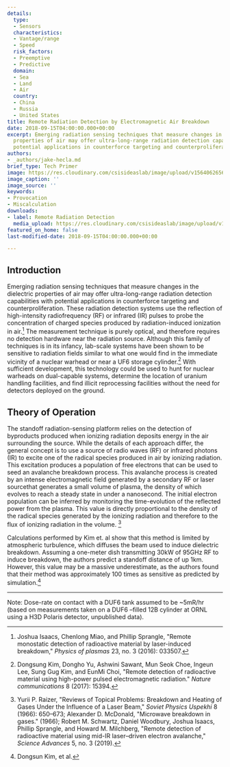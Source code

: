 ```yaml
---
details:
  type:
  - Sensors
  characteristics:
  - Vantage/range
  - Speed
  risk_factors:
  - Preemptive
  - Predictive
  domain:
  - Sea
  - Land
  - Air
  country:
  - China
  - Russia
  - United States
title: Remote Radiation Detection by Electromagnetic Air Breakdown
date: 2018-09-15T04:00:00.000+00:00
excerpt: Emerging radiation sensing techniques that measure changes in the dielectric
  properties of air may offer ultra-long-range radiation detection capabilities with
  potential applications in counterforce targeting and counterproliferation.
authors:
- _authors/jake-hecla.md
brief_type: Tech Primer
image: https://res.cloudinary.com/csisideaslab/image/upload/v1564062656/on-the-radar/Sensors-2.jpg
image_caption: ''
image_source: ''
keywords:
- Provocation
- Miscalculation
downloads:
- label: Remote Radiation Detection
  media_upload: https://res.cloudinary.com/csisideaslab/image/upload/v1564247316/on-the-radar/Remote%20radiation%20detection%20primer-MS%20clean.pdf
featured_on_home: false
last-modified-date: 2018-09-15T04:00:00.000+00:00

---
```

## Introduction

Emerging radiation sensing techniques that measure changes in the dielectric properties of air may offer ultra-long-range radiation detection capabilities with potential applications in counterforce targeting and counterproliferation. These radiation detection systems use the reflection of high-intensity radiofrequency (RF) or infrared (IR) pulses to probe the concentration of charged species produced by radiation-induced ionization in air.[^1] The measurement technique is purely optical, and therefore requires no detection hardware near the radiation source. Although this family of techniques is in its infancy, lab-scale systems have been shown to be sensitive to radiation fields similar to what one would find in the immediate vicinity of a nuclear warhead or near a UF6 storage cylinder.[^2] With sufficient development, this technology could be used to hunt for nuclear warheads on dual-capable systems, determine the location of uranium handling facilities, and find illicit reprocessing facilities without the need for detectors deployed on the ground.

## Theory of Operation

The standoff radiation-sensing platform relies on the detection of byproducts produced when ionizing radiation deposits energy in the air surrounding the source. While the details of each approach differ, the general concept is to use a source of radio waves (RF) or infrared photons (IR) to excite one of the radical species produced in air by ionizing radiation. This excitation produces a population of free electrons that can be used to seed an avalanche breakdown process. This avalanche process is created by an intense electromagnetic field generated by a secondary RF or laser sourcethat generates a small volume of plasma, the density of which evolves to reach a steady state in under a nanosecond. The initial electron population can be inferred by monitoring the time-evolution of the reflected power from the plasma. This value is directly proportional to the density of the radical species generated by the ionizing radiation and therefore to the flux of ionizing radiation in the volume. [^4]

Calculations performed by Kim et. al show that this method is limited by atmospheric turbulence, which diffuses the beam used to induce dielectric breakdown. Assuming a one-meter dish transmitting 30kW of 95GHz RF to induce breakdown, the authors predict a standoff distance of up 1km. However, this value may be a massive underestimate, as the authors found that their method was approximately 100 times as sensitive as predicted by simulation.[^5]

***

[^1]: Joshua Isaacs, Chenlong Miao, and Phillip Sprangle, "Remote monostatic detection of radioactive material by laser-induced breakdown," _Physics of plasmas_ 23, no. 3 (2016): 033507.

[^2]: Dongsung Kim, Dongho Yu, Ashwini Sawant, Mun Seok Choe, Ingeun Lee, Sung Gug Kim, and EunMi Choi, "Remote detection of radioactive material using high-power pulsed electromagnetic radiation." _Nature communications_ 8 (2017): 15394.

[^3]: Steve Fetter, Thomas B. Cochran, Lee Grodzins, Harvey L. Lynch, and Martin S. Zucker, "Gamma-ray measurements of a Soviet cruise-missile warhead," _Science_ 248, no. 4957 (1990): 828-834.

Note: Dose-rate on contact with a DUF6 tank assumed to be \~5mR/hr (based on measurements taken on a DUF6 –filled 12B cylinder at ORNL using a H3D Polaris detector, unpublished data).

[^4]: Yurii P. Raizer, "Reviews of Topical Problems: Breakdown and Heating of Gases Under the Influence of a Laser Beam," _Soviet Physics Uspekhi_ 8 (1966): 650–673; Alexander D. McDonald, "Microwave breakdown in gases." (1966); Robert M. Schwartz, Daniel Woodbury, Joshua Isaacs, Phillip Sprangle, and Howard M. Milchberg, "Remote detection of radioactive material using mid-IR laser–driven electron avalanche," _Science Advances_ 5, no. 3 (2019).

[^5]: Dongsun Kim, et al.